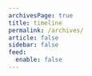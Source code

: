 ```yaml
---
archivesPage: true
title: timeline
permalink: /archives/
article: false
sidebar: false
feed:
  enable: false
---
```

<!-- <archivesPage/> -->